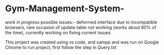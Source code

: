 # Gym-Management-System-
*work in progress*
possible issues:-
deformed interface due to incompatible browsers,
rare occasion of update table not working (works about 80% of the time),
currently working on fixing current issues

This project was created using vs code, and xampp and was run on Google Chrome
to run project, first follow the step in Query.txt
